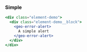 ### Simple

```jsx live
<div class="element-demo">
  <div class="element-demo__block">
    <geo-error-alert>
      A simple alert
    </geo-error-alert>
  </div>
</div>
```
